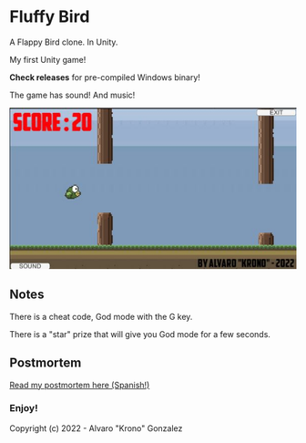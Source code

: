 # Fluffy Bird

A Flappy Bird clone. In Unity.

My first Unity game! 

**Check releases** for pre-compiled Windows binary!

The game has sound! And music!

![Screenshoot](screenshoot_gameplay.jpg)

## Notes

There is a cheat code, God mode with the G key.

There is a "star" prize that will give you God mode for a few seconds.

## Postmortem

[Read my postmortem here (Spanish!)](POSTMORTEM.md)

### Enjoy!

Copyright (c) 2022 - Alvaro "Krono" Gonzalez

